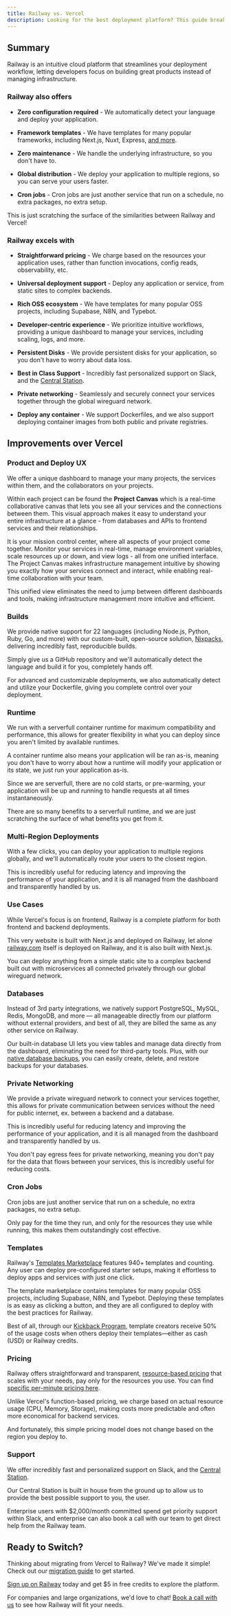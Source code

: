 ```yaml
---
title: Railway vs. Vercel
description: Looking for the best deployment platform? This guide breaks down Railway vs. Vercel, covering scalability, pricing, features, and why Railway is the superior choice.
---
```


## Summary

Railway is an intuitive cloud platform that streamlines your deployment workflow, letting developers focus on building great products instead of managing infrastructure.

### Railway also offers

- **Zero configuration required** - We automatically detect your language and deploy your application.

- **Framework templates** - We have templates for many popular frameworks, including Next.js, Nuxt, Express, [and more](https://railway.com/templates).

- **Zero maintenance** - We handle the underlying infrastructure, so you don't have to.

- **Global distribution** - We deploy your application to multiple regions, so you can serve your users faster.

- **Cron jobs** - Cron jobs are just another service that run on a schedule, no extra packages, no extra setup.

This is just scratching the surface of the similarities between Railway and Vercel!

### Railway excels with

- **Straightforward pricing** - We charge based on the resources your application uses, rather than function invocations, config reads, observability, etc.

- **Universal deployment support** - Deploy any application or service, from static sites to complex backends.

- **Rich OSS ecosystem** - We have templates for many popular OSS projects, including Supabase, N8N, and Typebot.

- **Developer-centric experience** - We prioritize intuitive workflows, providing a unique dashboard to manage your services, including scaling, logs, and more.

- **Persistent Disks** - We provide persistent disks for your application, so you don't have to worry about data loss.

- **Best in Class Support** - Incredibly fast personalized support on Slack, and the [Central Station](https://station.railway.com/).

- **Private networking** - Seamlessly and securely connect your services together through the global wireguard network.

- **Deploy any container** - We support Dockerfiles, and we also support deploying container images from both public and private registries.

## Improvements over Vercel

### Product and Deploy UX

We offer a unique dashboard to manage your many projects, the services within them, and the collaborators on your projects.

Within each project can be found the **Project Canvas** which is a real-time collaborative canvas that lets you see all your services and the connections between them. This visual approach makes it easy to understand your entire infrastructure at a glance - from databases and APIs to frontend services and their relationships.

It is your mission control center, where all aspects of your project come together. Monitor your services in real-time, manage environment variables, scale resources up or down, and view logs - all from one unified interface. The Project Canvas makes infrastructure management intuitive by showing you exactly how your services connect and interact, while enabling real-time collaboration with your team.

This unified view eliminates the need to jump between different dashboards and tools, making infrastructure management more intuitive and efficient.

### Builds

We provide native support for 22 languages (including Node.js, Python, Ruby, Go, and more) with our custom-built, open-source solution, [Nixpacks](https://github.com/railwayapp/nixpacks), delivering incredibly fast, reproducible builds.

Simply give us a GitHub repository and we'll automatically detect the language and build it for you, completely hands off.

For advanced and customizable deployments, we also automatically detect and utilize your Dockerfile, giving you complete control over your deployment.

### Runtime

We run with a serverfull container runtime for maximum compatibility and performance, this allows for greater flexibility in what you can deploy since you aren't limited by available runtimes.

A container runtime also means your application will be ran as-is, meaning you don't have to worry about how a runtime will modify your application or its state, we just run your application as-is.

Since we are serverfull, there are no cold starts, or pre-warming, your application will be up and running to handle requests at all times instantaneously.

There are so many benefits to a serverfull runtime, and we are just scratching the surface of what benefits you get from it.

### Multi-Region Deployments

With a few clicks, you can deploy your application to multiple regions globally, and we'll automatically route your users to the closest region.

This is incredibly useful for reducing latency and improving the performance of your application, and it is all managed from the dashboard and transparently handled by us.

### Use Cases

While Vercel's focus is on frontend, Railway is a complete platform for both frontend and backend deployments.

This very website is built with Next.js and deployed on Railway, let alone [railway.com](http://railway.com/) itself is deployed on Railway, and it is also built with Next.js.

You can deploy anything from a simple static site to a complex backend built out with microservices all connected privately through our global wireguard network.

### Databases

Instead of 3rd party integrations, we natively support PostgreSQL, MySQL, Redis, MongoDB, and more — all manageable directly from our platform without external providers, and best of all, they are billed the same as any other service on Railway.

Our built-in database UI lets you view tables and manage data directly from the dashboard, eliminating the need for third-party tools. Plus, with our [native database backups](/reference/backups), you can easily create, delete, and restore backups for your databases.

### Private Networking

We provide a private wireguard network to connect your services together, this allows for private communication between services without the need for public internet, ex. between a backend and a database.

This is incredibly useful for reducing latency and improving the performance of your application, and it is all managed from the dashboard and transparently handled by us.

You don't pay egress fees for private networking, meaning you don't pay for the data that flows between your services, this is incredibly useful for reducing costs.

### Cron Jobs

Cron jobs are just another service that run on a schedule, no extra packages, no extra setup.

Only pay for the time they run, and only for the resources they use while running, this makes them outstandingly cost effective.

### Templates

Railway's [Templates Marketplace](https://railway.com/templates) features 940+ templates and counting. Any user can deploy pre-configured starter setups, making it effortless to deploy apps and services with just one click.

The template marketplace contains templates for many popular OSS projects, including Supabase, N8N, and Typebot. Deploying these templates is as easy as clicking a button, and they are all configured to deploy with the best practices for Railway.

Best of all, through our [Kickback Program](https://railway.com/open-source-kickback), template creators receive 50% of the usage costs when others deploy their templates—either as cash (USD) or Railway credits.

### Pricing

Railway offers straightforward and transparent, [resource-based pricing](/reference/pricing/plans) that scales with your needs, pay only for the resources you use. You can find [specific per-minute pricing here](/reference/pricing/plans#resource-usage-pricing).

Unlike Vercel's function-based pricing, we charge based on actual resource usage (CPU, Memory, Storage), making costs more predictable and often more economical for backend services.

And fortunately, this simple pricing model does not change based on the region you deploy to.

### Support

We offer incredibly fast and personalized support on Slack, and the [Central Station](https://station.railway.com/).

Our Central Station is built in house from the ground up to allow us to provide the best possible support to you, the user.

Enterprise users with $2,000/month committed spend get priority support within Slack, and enterprise can also book a call with our team to get direct help from the Railway team.

## Ready to Switch?

Thinking about migrating from Vercel to Railway? We've made it simple! Check out our [migration guide](/migration/migrate-from-vercel) to get started.

[Sign up on Railway](https://railway.com/new) today and get $5 in free credits to explore the platform.

For companies and large organizations, we'd love to chat! [Book a call with us](https://cal.com/team/railway/work-with-railway) to see how Railway will fit your needs.